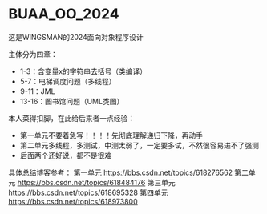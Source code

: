 ﻿# BUAA_OO_2024

这是WINGSMAN的2024面向对象程序设计

主体分为四章：

- 1-3：含变量x的字符串去括号（类编译）
- 5-7：电梯调度问题（多线程）
- 9-11：JML
- 13-16：图书馆问题（UML类图）

本人菜得扣脚，在此给后来者一点经验：

- 第一单元不要着急写！！！！先彻底理解递归下降，再动手
- 第二单元多线程，多测试，中测太弱了，一定要多试，不然很容易进不了强测
- 后面两个还好说，都不是很难


具体总结博客参考：
第一单元
https://bbs.csdn.net/topics/618276562
第二单元
https://bbs.csdn.net/topics/618484176
第三单元
https://bbs.csdn.net/topics/618695328
第四单元
https://bbs.csdn.net/topics/618973800
